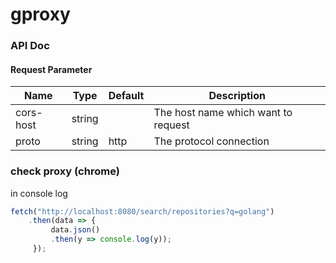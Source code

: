 # gproxy

### API Doc
#### Request Parameter
| Name      | Type   | Default | Description                         |
|-----------|--------|---------|-------------------------------------|
| cors-host | string |         | The host name which want to request |
| proto     | string | http    | The protocol connection             |


### check proxy (chrome)
in console log
```js
fetch("http://localhost:8080/search/repositories?q=golang")
    .then(data => {
         data.json()
         .then(y => console.log(y));
     });
```
